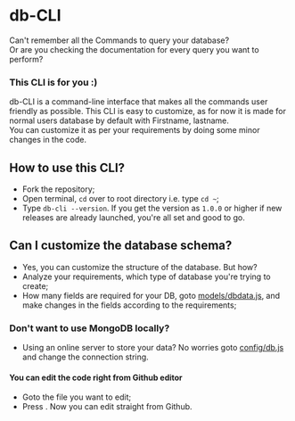 # db-CLI
Can't remember all the Commands to query your database?\
Or are you checking the documentation for every query you want to perform?

### This CLI is for you :)

db-CLI is a command-line interface that makes all the commands user friendly as possible. This CLI is easy to customize, as for now it is made for normal users database by default with Firstname, lastname.\
You can customize it as per your requirements by doing some minor changes in the code.

## How to use this CLI?
- Fork the repository;
- Open terminal, `cd` over to root directory i.e. type `cd ~`;
- Type `db-cli --version`. If you get the version as `1.0.0` or higher if new releases are already launched, you're all set and good to go.

## Can I customize the database schema?
- Yes, you can customize the structure of the database. But how? 
- Analyze your requirements, which type of database you're trying to create;
- How many fields are required for your DB, goto [models/dbdata.js](https://github.com/Garima-sharma814/db-CLI/blob/master/models/dbdata.js), and make changes in the fields according to the requirements;

### Don't want to use MongoDB locally?
- Using an online server to store your data? No worries goto [config/db.js](https://github.com/Garima-sharma814/db-CLI/blob/master/config/db.js) and change the connection string.

#### You can edit the code right from Github editor
- Goto the file you want to edit;
- Press . Now you can edit straight from Github.
